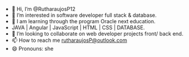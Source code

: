 - 👋 Hi, I’m @RutharaujosP12
- 👀 I’m interested in software developer full stack & database.
- 🌱 I am learning through the program Oracle next education.
- JAVA | Angular | JavaScript | HTML | CSS | DATABASE.
- 💞️ I’m looking to collaborate on web developer projects front/ back end. 
- 📫 How to reach me rutharaujosP@outlook.com
- 😄 Pronouns: she


<!---
RutharaujosP12/RutharaujosP12 is a ✨ special ✨ repository because its `README.md` (this file) appears on your GitHub profile.
You can click the Preview link to take a look at your changes.
--->

